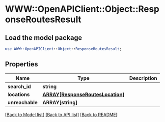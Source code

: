 # WWW::OpenAPIClient::Object::ResponseRoutesResult

## Load the model package
```perl
use WWW::OpenAPIClient::Object::ResponseRoutesResult;
```

## Properties
Name | Type | Description | Notes
------------ | ------------- | ------------- | -------------
**search_id** | **string** |  | 
**locations** | [**ARRAY[ResponseRoutesLocation]**](ResponseRoutesLocation.md) |  | 
**unreachable** | **ARRAY[string]** |  | 

[[Back to Model list]](../README.md#documentation-for-models) [[Back to API list]](../README.md#documentation-for-api-endpoints) [[Back to README]](../README.md)


